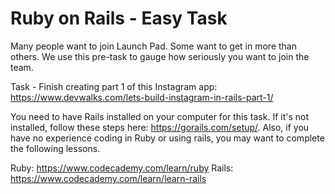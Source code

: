 # Ruby on Rails - Easy Task
Many people want to join Launch Pad. Some want to get in more than others. We use this pre-task to gauge how seriously you want to join the team. 

Task - Finish creating part 1 of this Instagram app: https://www.devwalks.com/lets-build-instagram-in-rails-part-1/ 

You need to have Rails installed on your computer for this task. If it's not installed, follow these steps here: https://gorails.com/setup/. Also, if you have no experience coding in Ruby or using rails, you may want to complete the following lessons. 

Ruby: https://www.codecademy.com/learn/ruby
Rails: https://www.codecademy.com/learn/learn-rails
